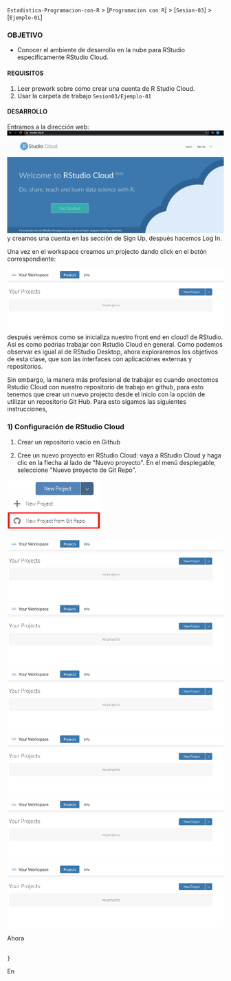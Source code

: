 `Estadistica-Programacion-con-R` > [`Programacion con R`] > [`Sesion-03`] > [`Ejemplo-01`] 
### OBJETIVO
- Conocer el ambiente de desarrollo en la nube para RStudio específicamente RStudio Cloud.

#### REQUISITOS
1. Leer prework sobre como crear una cuenta de R Studio Cloud.
1. Usar la carpeta de trabajo `Sesion03/Ejemplo-01`

#### DESARROLLO

Entramos a la dirección web: 
![RScloud](../images/Rstudiocloud.png)
y creamos una cuenta en las sección de Sign Up, después hacemos Log In. 

Una vez en el workspace creamos un projecto dando click en el botón correspondiente: 

![RScloud](../images/Rcloudproject.png)
después verémos como se inicializa nuestro front end en cloud! de RStudio. Así es como podrías trabajar con Rstudio Cloud en general.
Como podemos observar es igual al de RStudio Desktop, ahora exploraremos los objetivos de esta clase, que son las interfaces con aplicaciónes externas y repositorios.

Sin embargo, la manera más profesional de trabajar es cuando onectemos Rstudio Cloud con nuestro repositorio de trabajo en github, para esto tenemos que crear un nuevo projecto desde el inicio con la opción de utilizar un repositorio Git Hub. Para esto sigamos las siguientes instrucciones,

### 1) Configuración de RStudio Cloud

1. Crear un repositorio vacío en Github

2. Cree un nuevo proyecto en RStudio Cloud: vaya a RStudio Cloud y haga clic en la flecha al lado de "Nuevo proyecto". En el menú desplegable, seleccione "Nuevo proyecto de Git Repo".

![RScloud](../images/Newprojectfromrepo.png)

![RScloud](../images/Rcloudproject.png)
![RScloud](../images/Rcloudproject.png)
![RScloud](../images/Rcloudproject.png)
![RScloud](../images/Rcloudproject.png)
![RScloud](../images/Rcloudproject.png)
![RScloud](../images/Rcloudproject.png)

Ahora 
```{r}

}
```
En 
```{r}

```

